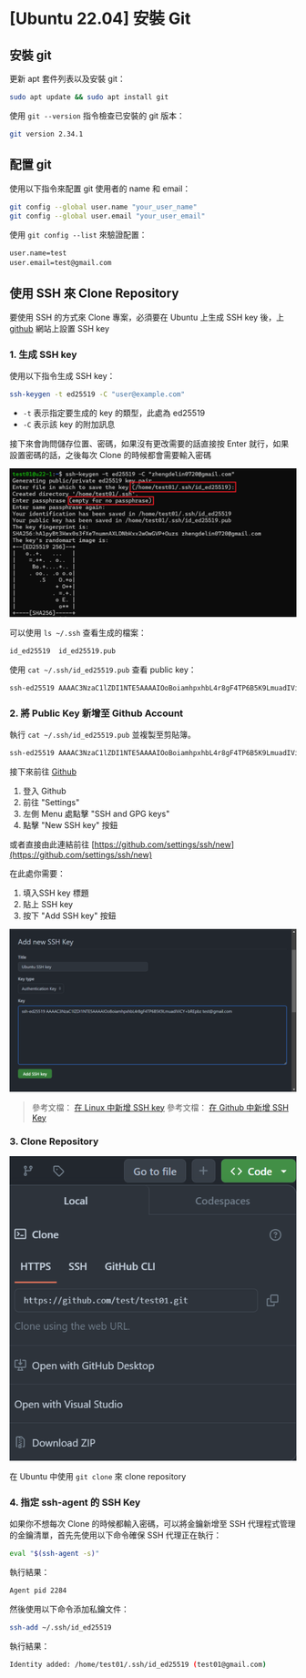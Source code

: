 # [Ubuntu 22.04] 安裝 Git

## 安裝 git

更新 apt 套件列表以及安裝 git：

```bash
sudo apt update && sudo apt install git
```

使用 `git --version` 指令檢查已安裝的 git 版本：
```bash
git version 2.34.1
```

## 配置 git

使用以下指令來配置 git 使用者的 name 和 email：

```bash
git config --global user.name "your_user_name"
git config --global user.email "your_user_email"
```

使用 `git config --list` 來驗證配置：
```bash
user.name=test
user.email=test@gmail.com
```

## 使用 SSH 來 Clone Repository

要使用 SSH 的方式來 Clone 專案，必須要在 Ubuntu 上生成 SSH key 後，上 [github](https://github.com) 網站上設置 SSH key

### 1. 生成 SSH key
使用以下指令生成 SSH key：
```bash
ssh-keygen -t ed25519 -C "user@example.com"
```
* `-t` 表示指定要生成的 key 的類型，此處為 ed25519
* `-C` 表示該 key 的附加訊息

接下來會詢問儲存位置、密碼，如果沒有更改需要的話直接按 Enter 就行，如果設置密碼的話，之後每次 Clone 的時候都會需要輸入密碼

<img src="image.png" data-src="{{curFolderPath}}/image.png" />

可以使用 `ls ~/.ssh` 查看生成的檔案：
```bash
id_ed25519  id_ed25519.pub
```

使用 `cat ~/.ssh/id_ed25519.pub` 查看 public key：
```bash
ssh-ed25519 AAAAC3NzaC1lZDI1NTE5AAAAIOoBoiamhpxhbL4r8gF4TP6B5K9LmuadIViCY+bREpbz test@gmail.com
```

### 2. 將 Public Key 新增至 Github Account

執行 `cat ~/.ssh/id_ed25519.pub` 並複製至剪貼簿。
```bash
ssh-ed25519 AAAAC3NzaC1lZDI1NTE5AAAAIOoBoiamhpxhbL4r8gF4TP6B5K9LmuadIViCY+bREpbz test@gmail.com
```

接下來前往 [Github](https://github.com)

1. 登入 Github
2. 前往 "Settings"
3. 左側 Menu 處點擊 "SSH and GPG keys"
4. 點擊 "New SSH key" 按鈕

或者直接由此連結前往 [https://github.com/settings/ssh/new](https://github.com/settings/ssh/new)

在此處你需要：
1. 填入SSH key 標題
2. 貼上 SSH key
3. 按下 "Add SSH key" 按鈕

<img src="image-1.png" data-src="{{curFolderPath}}/image-1.png" />


> 參考文檔： <a href="https://docs.github.com/en/authentication/connecting-to-github-with-ssh/generating-a-new-ssh-key-and-adding-it-to-the-ssh-agent?platform=linux" target="_blank">在 Linux 中新增 SSH key</a>
參考文檔： <a href="https://docs.github.com/en/authentication/connecting-to-github-with-ssh/adding-a-new-ssh-key-to-your-github-account" target="_blank">在 Github 中新增 SSH Key</a>


### 3. Clone Repository
<img src="image-2.png" data-src="{{curFolderPath}}/image-2.png" />

在 Ubuntu 中使用 `git clone` 來 clone repository

### 4. 指定 ssh-agent 的 SSH Key
如果你不想每次 Clone 的時候都輸入密碼，可以將金鑰新增至 SSH 代理程式管理的金鑰清單，首先先使用以下命令確保 SSH 代理正在執行：
```bash
eval "$(ssh-agent -s)"
```
執行結果：
```bash
Agent pid 2284
```

然後使用以下命令添加私鑰文件：
```bash
ssh-add ~/.ssh/id_ed25519
```
執行結果：
```bash
Identity added: /home/test01/.ssh/id_ed25519 (test01@gmail.com)
```
